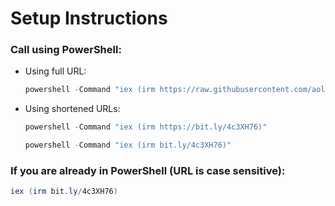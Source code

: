 # Setup Instructions

### Call using PowerShell:

- Using full URL:
    ```powershell
    powershell -Command "iex (irm https://raw.githubusercontent.com/aollivierre/setuplab/main/setup.ps1)"
    ```

- Using shortened URLs:
    ```powershell
    powershell -Command "iex (irm https://bit.ly/4c3XH76)"
    ```
    
    ```powershell
    powershell -Command "iex (irm bit.ly/4c3XH76)"
    ```

### If you are already in PowerShell (URL is case sensitive):

  ```powershell
  iex (irm bit.ly/4c3XH76)
  ```
